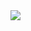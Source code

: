  <img src="https://media.discordapp.net/attachments/1077363198241546303/1302743733594488972/Untitled584_20241103151821.png?ex=672e8025&is=672d2ea5&hm=4fe25b757e7c96bd407ebe9150d43e4a36561718755ab78f5b67118738565ffe&=&format=webp&quality=lossless&width=774&height=898" />
